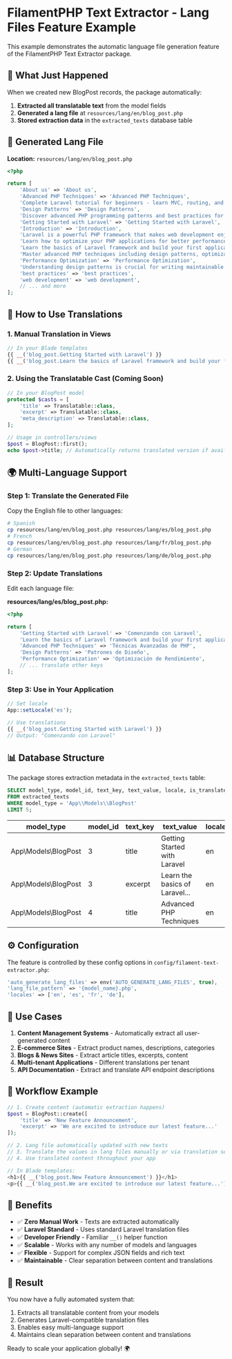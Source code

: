 # FilamentPHP Text Extractor - Lang Files Feature Example

This example demonstrates the automatic language file generation feature of the FilamentPHP Text Extractor package.

## 🚀 What Just Happened

When we created new BlogPost records, the package automatically:
1. **Extracted all translatable text** from the model fields
2. **Generated a lang file** at `resources/lang/en/blog_post.php`
3. **Stored extraction data** in the `extracted_texts` database table

## 📁 Generated Lang File

**Location:** `resources/lang/en/blog_post.php`

```php
<?php

return [
    'About us' => 'About us',
    'Advanced PHP Techniques' => 'Advanced PHP Techniques',
    'Complete Laravel tutorial for beginners - learn MVC, routing, and more' => 'Complete Laravel tutorial for beginners - learn MVC, routing, and more',
    'Design Patterns' => 'Design Patterns',
    'Discover advanced PHP programming patterns and best practices for professional development' => 'Discover advanced PHP programming patterns and best practices for professional development',
    'Getting Started with Laravel' => 'Getting Started with Laravel',
    'Introduction' => 'Introduction',
    'Laravel is a powerful PHP framework that makes web development enjoyable and efficient.' => 'Laravel is a powerful PHP framework that makes web development enjoyable and efficient.',
    'Learn how to optimize your PHP applications for better performance.' => 'Learn how to optimize your PHP applications for better performance.',
    'Learn the basics of Laravel framework and build your first application' => 'Learn the basics of Laravel framework and build your first application',
    'Master advanced PHP techniques including design patterns, optimization, and best practices' => 'Master advanced PHP techniques including design patterns, optimization, and best practices',
    'Performance Optimization' => 'Performance Optimization',
    'Understanding design patterns is crucial for writing maintainable code.' => 'Understanding design patterns is crucial for writing maintainable code.',
    'best practices' => 'best practices',
    'web development' => 'web development',
    // ... and more
];
```

## 🔧 How to Use Translations

### 1. Manual Translation in Views

```php
// In your Blade templates
{{ __('blog_post.Getting Started with Laravel') }}
{{ __('blog_post.Learn the basics of Laravel framework and build your first application') }}
```

### 2. Using the Translatable Cast (Coming Soon)

```php
// In your BlogPost model
protected $casts = [
    'title' => Translatable::class,
    'excerpt' => Translatable::class,
    'meta_description' => Translatable::class,
];

// Usage in controllers/views
$post = BlogPost::first();
echo $post->title; // Automatically returns translated version if available
```

## 🌍 Multi-Language Support

### Step 1: Translate the Generated File

Copy the English file to other languages:

```bash
# Spanish
cp resources/lang/en/blog_post.php resources/lang/es/blog_post.php
# French  
cp resources/lang/en/blog_post.php resources/lang/fr/blog_post.php
# German
cp resources/lang/en/blog_post.php resources/lang/de/blog_post.php
```

### Step 2: Update Translations

Edit each language file:

**resources/lang/es/blog_post.php:**
```php
<?php

return [
    'Getting Started with Laravel' => 'Comenzando con Laravel',
    'Learn the basics of Laravel framework and build your first application' => 'Aprende los conceptos básicos del framework Laravel y construye tu primera aplicación',
    'Advanced PHP Techniques' => 'Técnicas Avanzadas de PHP',
    'Design Patterns' => 'Patrones de Diseño',
    'Performance Optimization' => 'Optimización de Rendimiento',
    // ... translate other keys
];
```

### Step 3: Use in Your Application

```php
// Set locale
App::setLocale('es');

// Use translations
{{ __('blog_post.Getting Started with Laravel') }}
// Output: "Comenzando con Laravel"
```

## 📊 Database Structure

The package stores extraction metadata in the `extracted_texts` table:

```sql
SELECT model_type, model_id, text_key, text_value, locale, is_translated 
FROM extracted_texts 
WHERE model_type = 'App\\Models\\BlogPost' 
LIMIT 5;
```

| model_type | model_id | text_key | text_value | locale | is_translated |
|------------|----------|----------|------------|--------|---------------|
| App\Models\BlogPost | 3 | title | Getting Started with Laravel | en | 0 |
| App\Models\BlogPost | 3 | excerpt | Learn the basics of Laravel... | en | 0 |
| App\Models\BlogPost | 4 | title | Advanced PHP Techniques | en | 0 |

## ⚙️ Configuration

The feature is controlled by these config options in `config/filament-text-extractor.php`:

```php
'auto_generate_lang_files' => env('AUTO_GENERATE_LANG_FILES', true),
'lang_file_pattern' => '{model_name}.php',
'locales' => ['en', 'es', 'fr', 'de'],
```

## 🎯 Use Cases

1. **Content Management Systems** - Automatically extract all user-generated content
2. **E-commerce Sites** - Extract product names, descriptions, categories
3. **Blogs & News Sites** - Extract article titles, excerpts, content
4. **Multi-tenant Applications** - Different translations per tenant
5. **API Documentation** - Extract and translate API endpoint descriptions

## 🔄 Workflow Example

```php
// 1. Create content (automatic extraction happens)
$post = BlogPost::create([
    'title' => 'New Feature Announcement',
    'excerpt' => 'We are excited to introduce our latest feature...'
]);

// 2. Lang file automatically updated with new texts
// 3. Translate the values in lang files manually or via translation service
// 4. Use translated content throughout your app

// In Blade templates:
<h1>{{ __('blog_post.New Feature Announcement') }}</h1>
<p>{{ __('blog_post.We are excited to introduce our latest feature...') }}</p>
```

## 🚀 Benefits

- ✅ **Zero Manual Work** - Texts are extracted automatically
- ✅ **Laravel Standard** - Uses standard Laravel translation files
- ✅ **Developer Friendly** - Familiar `__()` helper function
- ✅ **Scalable** - Works with any number of models and languages
- ✅ **Flexible** - Support for complex JSON fields and rich text
- ✅ **Maintainable** - Clear separation between content and translations

## 🎉 Result

You now have a fully automated system that:
1. Extracts all translatable content from your models
2. Generates Laravel-compatible translation files
3. Enables easy multi-language support
4. Maintains clean separation between content and translations

Ready to scale your application globally! 🌍